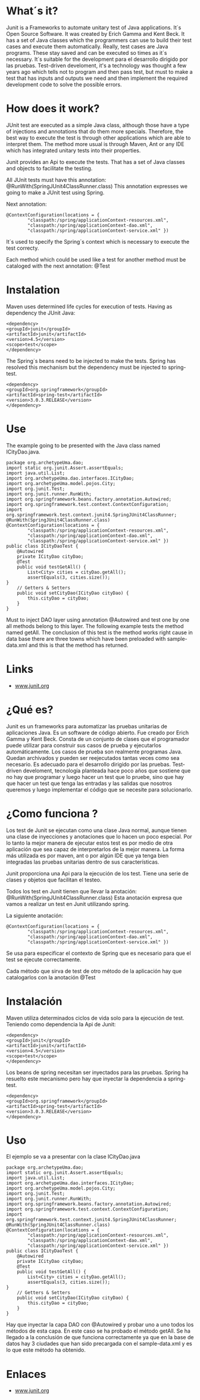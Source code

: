 # What´s it? #

Junit is a Frameworks to automate unitary test of Java applications. It´s Open Source Software. It was created by Erich Gamma and Kent Beck.
It has a set of Java classes which the programmers can use to build their test cases and execute them automatically.
Really, test cases are Java programs. These stay saved and can be executed so times as it´s necessary.
It´s suitable for the development para el desarrollo dirigido por las pruebas. Test-driven develoment, it's a technology was thought a few years ago which tells not to program and then pass test, but must to make a test that has inputs and outputs we need and then implement the required development code to solve the possible errors.

# How does it work? #

JUnit test are executed as a simple Java class, although those have a type of injections and annotations that do them more specials. Therefore, the best way to execute the test is through other applications which are able to interpret them. The method more usual is through Maven, Ant or any IDE which has integrated unitary tests into their properties.

Junit provides an Api to execute the tests. That has a set of Java classes and objects to facilitate the testing.

All JUnit tests must have this annotation:
@RunWith(SpringJUnit4ClassRunner.class)
This annotation expresses we going to make a JUnit test using Spring.

Next annotation:
```
@ContextConfiguration(locations = {
        "classpath:/spring/applicationContext-resources.xml",
        "classpath:/spring/applicationContext-dao.xml",
        "classpath:/spring/applicationContext-service.xml" })
```
It´s used to specify the Spring´s context which is necessary to execute the test correcty.

Each method which could be used like a test for another method must be cataloged with the next annotation:
@Test


# Instalation #

Maven uses determined life cycles for execution of tests. Having as dependency the JUnit Java:
```
<dependency>
<groupId>junit</groupId>
<artifactId>junit</artifactId>
<version>4.5</version>
<scope>test</scope>
</dependency>
```
The Spring´s beans need to be injected to make the tests. Spring has resolved this mechanism but the dependency must be injected to spring-test.
```
<dependency>
<groupId>org.springframework</groupId>
<artifactId>spring-test</artifactId>
<version>3.0.3.RELEASE</version>
</dependency>
```
# Use #

The example going to be presented with the Java class named ICityDao.java.
```
package org.archetypeUma.dao;
import static org.junit.Assert.assertEquals;
import java.util.List;
import org.archetypeUma.dao.interfaces.ICityDao;
import org.archetypeUma.model.pojos.City;
import org.junit.Test;
import org.junit.runner.RunWith;
import org.springframework.beans.factory.annotation.Autowired;
import org.springframework.test.context.ContextConfiguration;
import org.springframework.test.context.junit4.SpringJUnit4ClassRunner;
@RunWith(SpringJUnit4ClassRunner.class)
@ContextConfiguration(locations = {
        "classpath:/spring/applicationContext-resources.xml",
        "classpath:/spring/applicationContext-dao.xml",
        "classpath:/spring/applicationContext-service.xml" })
public class ICityDaoTest {
    @Autowired
    private ICityDao cityDao;
    @Test
    public void testGetAll() {
        List<City> cities = cityDao.getAll();
        assertEquals(3, cities.size());
}
    // Getters & Setters
    public void setCityDao(ICityDao cityDao) {
        this.cityDao = cityDao;
    }
}
```
Must to inject DAO layer using annotation @Autowired and test one by one all methods belong to this layer. The following example tests the method named getAll. The conclusion of this test is the method works right cause in data base there are three towns which have been preloaded with sample-data.xml and this is that the method has returned.

# Links #

  * www.junit.org

# ¿Qué es? #

Junit es un frameworks para automatizar las pruebas unitarias de aplicaciones Java. Es un software de código abierto. Fue creado por Erich Gamma  y Kent Beck.
Consta de un conjunto de clases que el programador puede utilizar para construir sus casos de prueba y ejecutarlos automáticamente.
Los casos de prueba son realmente programas Java. Quedan archivados y pueden ser reejecutados tantas veces como sea necesario.
Es adecuado para el desarrollo dirigido por las pruebas. Test-driven develoment, tecnología planteada hace poco años que sostiene que no hay que programar y luego hacer un test que lo pruebe, sino que hay que hacer un test que tenga las entradas y las salidas que nosotros queremos y luego implementar el código que se necesite para solucionarlo.

# ¿Como funciona ? #

Los test de Junit se ejecutan como una clase Java normal, aunque tienen una clase de inyecciones y anotaciones que lo hacen un poco especial. Por lo tanto la mejor manera de ejecutar estos test es por medio de otra aplicación que sea capaz de interpretarlos de la mejor manera. La forma más utilizada es por maven, ant o por algún IDE que ya tenga bien integradas las pruebas unitarias dentro de sus características.

Junit proporciona una Api para la ejecución de los test. Tiene una serie de clases y objetos que facilitan el testeo.

Todos los test en Junit tienen que llevar la anotación:
@RunWith(SpringJUnit4ClassRunner.class)
Esta anotación expresa que vamos a realizar un test en Junit utilizando spring.

La siguiente anotación:
```
@ContextConfiguration(locations = {
        "classpath:/spring/applicationContext-resources.xml",
        "classpath:/spring/applicationContext-dao.xml",
        "classpath:/spring/applicationContext-service.xml" })
```
Se usa para especificar el contexto de Spring que es necesario para que el test se ejecute correctamente.

Cada método que sirva de test de otro método de la aplicación hay que catalogarlos con la anotación
@Test

# Instalación #

Maven utiliza determinados ciclos de vida solo para la ejecución de test. Teniendo como dependencia la Api de Junit:
```
<dependency>
<groupId>junit</groupId>
<artifactId>junit</artifactId>
<version>4.5</version>
<scope>test</scope>
</dependency>
```
Los beans de spring necesitan ser inyectados para las pruebas. Spring ha resuelto este mecanismo pero hay que inyectar la dependencia a spring-test.
```
<dependency>
<groupId>org.springframework</groupId>
<artifactId>spring-test</artifactId>
<version>3.0.3.RELEASE</version>
</dependency>
```
# Uso #

El ejemplo se va a presentar con la clase ICityDao.java
```
package org.archetypeUma.dao;
import static org.junit.Assert.assertEquals;
import java.util.List;
import org.archetypeUma.dao.interfaces.ICityDao;
import org.archetypeUma.model.pojos.City;
import org.junit.Test;
import org.junit.runner.RunWith;
import org.springframework.beans.factory.annotation.Autowired;
import org.springframework.test.context.ContextConfiguration;
import org.springframework.test.context.junit4.SpringJUnit4ClassRunner;
@RunWith(SpringJUnit4ClassRunner.class)
@ContextConfiguration(locations = {
        "classpath:/spring/applicationContext-resources.xml",
        "classpath:/spring/applicationContext-dao.xml",
        "classpath:/spring/applicationContext-service.xml" })
public class ICityDaoTest {
    @Autowired
    private ICityDao cityDao;
    @Test
    public void testGetAll() {
        List<City> cities = cityDao.getAll();
        assertEquals(3, cities.size());
}
    // Getters & Setters
    public void setCityDao(ICityDao cityDao) {
        this.cityDao = cityDao;
    }
}
```
Hay que inyectar la capa DAO con @Autowired y probar uno a uno todos los métodos de esta capa. En este caso se ha probado el método getAll. Se ha llegado a la conclusión de que funciona correctamente ya que en la base de datos hay 3 ciudades que han sido precargada con el sample-data.xml y es lo que este método ha obtenido.

# Enlaces #

  * www.junit.org

